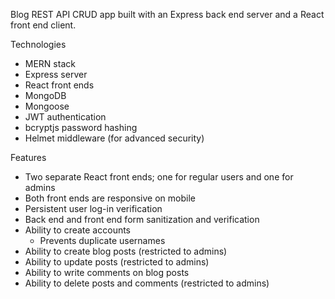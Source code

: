 Blog REST API CRUD app built with an Express back end server and a React front end client.

Technologies
* MERN stack
* Express server
* React front ends
* MongoDB
* Mongoose
* JWT authentication
* bcryptjs password hashing
* Helmet middleware (for advanced security)

Features
* Two separate React front ends; one for regular users and one for admins
* Both front ends are responsive on mobile
* Persistent user log-in verification
* Back end and front end form sanitization and verification
* Ability to create accounts
  - Prevents duplicate usernames
* Ability to create blog posts (restricted to admins)
* Ability to update posts (restricted to admins)
* Ability to write comments on blog posts
* Ability to delete posts and comments (restricted to admins)